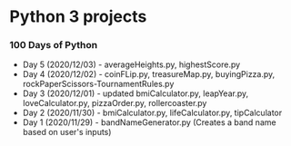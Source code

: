 # Python 3 projects

### 100 Days of Python
- Day 5 (2020/12/03) - averageHeights.py, highestScore.py
- Day 4 (2020/12/02) - coinFLip.py, treasureMap.py, buyingPizza.py, rockPaperScissors-TournamentRules.py
- Day 3 (2020/12/01) - updated bmiCalculator.py, leapYear.py, loveCalculator.py, pizzaOrder.py, rollercoaster.py
- Day 2 (2020/11/30) - bmiCalculator.py, lifeCalculator.py, tipCalculator
- Day 1 (2020/11/29) - bandNameGenerator.py (Creates a band name based on user's inputs)
